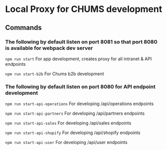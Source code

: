 # Local Proxy for CHUMS development

## Commands
### The following by default listen on port 8081 so that port 8080 is available for webpack dev server
``npm run start`` For app development, creates proxy for all intranet & API endpoints

``npm run start-b2b`` For Chums b2b development

### The following by default listen on port 8080 for API endpoint development
``npm run start-api-operations`` For developing /api/operations endpoints

``npm run start-api-partners`` For developing /api/partners endpoints

``npm run start-api-sales`` For developing /api/sales endpoints

``npm run start-api-shopify`` For developing /api/shopify endpoints

``npm run start-api-user`` For developing /api/user endpoints
